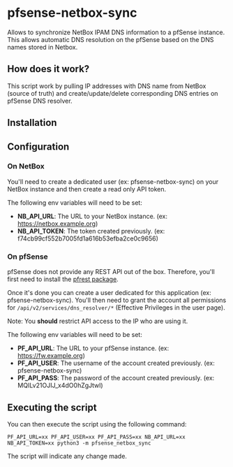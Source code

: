 # pfsense-netbox-sync

Allows to synchronize NetBox IPAM DNS information to a pfSense instance.
This allows automatic DNS resolution on the pfSense based on the DNS names stored in Netbox.

## How does it work?

This script work by pulling IP addresses with DNS name from NetBox (source of truth) and create/update/delete
corresponding DNS entries on pfSense DNS resolver.

## Installation

## Configuration

### On NetBox

You'll need to create a dedicated user (ex: pfsense-netbox-sync) on your NetBox instance and then create a read only API
token.

The following env variables will need to be set:

- **NB_API_URL**: The URL to your NetBox instance. (ex: https://netbox.example.org)
- **NB_API_TOKEN**: The token created previously. (ex: f74cb99cf552b7005fd1a616b53efba2ce0c9656)

### On pfSense

pfSense does not provide any REST API out of the box. Therefore, you'll first need to install
the [pfrest package](https://pfrest.org/INSTALL_AND_CONFIG/#).

Once it's done you can create a user dedicated for this application (ex: pfsense-netbox-sync).
You'll then need to grant the account all permissions for ``/api/v2/services/dns_resolver/*`` (Effective Privileges in
the user page).

Note: You **should** restrict API access to the IP who are using it.

The following env variables will need to be set:

- **PF_API_URL**: The URL to your pfSense instance. (ex: https://fw.example.org)
- **PF_API_USER**: The username of the account created previously. (ex: pfsense-netbox-sync)
- **PF_API_PASS**: The password of the account created previously. (ex: MQILv21OJIJ_x4dO0hZgJtwl)

## Executing the script

You can then execute the script using the following command:

```
PF_API_URL=xx PF_API_USER=xx PF_API_PASS=xx NB_API_URL=xx NB_API_TOKEN=xx python3 -m pfsense_netbox_sync
```

The script will indicate any change made.